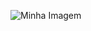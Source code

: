 ![Minha Imagem]([images/minha_imagem.png](https://github.com/francinedds/skeuomorphism-switch/tree/main/image))
